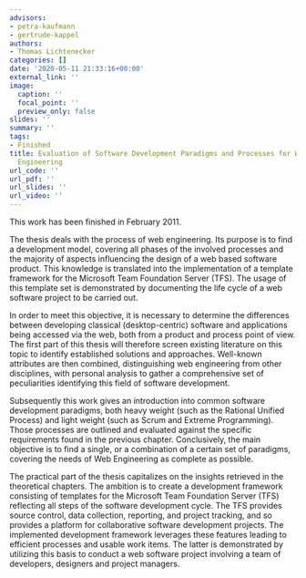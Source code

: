 ```yaml
---
advisors:
- petra-kaufmann
- gertrude-kappel
authors:
- Thomas Lichtenecker
categories: []
date: '2020-05-11 21:33:16+00:00'
external_link: ''
image:
  caption: ''
  focal_point: ''
  preview_only: false
slides: ''
summary: ''
tags:
- Finished
title: Evaluation of Software Development Paradigms and Processes for Web Application
  Engineering
url_code: ''
url_pdf: ''
url_slides: ''
url_video: ''
---
```


This work has been finished in February 2011.

The thesis deals with the process of web engineering. Its purpose is to find a development model, covering all phases of the involved processes and the majority of aspects influencing the design of a web based software product. This knowledge is translated into the implementation of a template framework for the Microsoft Team Foundation Server (TFS). The usage of this template set is demonstrated by documenting the life cycle of a web software project to be carried out.

In order to meet this objective, it is necessary to determine the differences between developing classical (desktop-centric) software and applications being accessed via the web, both from a product and process point of view. The first part of this thesis will therefore screen existing literature on this topic to identify established solutions and approaches. Well-known attributes are then combined, distinguishing web engineering from other disciplines, with personal analysis to gather a comprehensive set of peculiarities identifying this field of software development.

Subsequently this work gives an introduction into common software development paradigms, both heavy weight (such as the Rational Unified Process) and light weight (such as Scrum and Extreme Programming). Those processes are outlined and evaluated against the specific requirements found in the previous chapter. Conclusively, the main objective is to find a single, or a combination of a certain set of paradigms, covering the needs of Web Engineering as complete as possible.

The practical part of the thesis capitalizes on the insights retrieved in the theoretical chapters. The ambition is to create a development framework consisting of templates for the Microsoft Team Foundation Server (TFS) reflecting all steps of the software development cycle. The TFS provides source control, data collection, reporting, and project tracking, and so provides a platform for collaborative software development projects. The implemented development framework leverages these features leading to efficient processes and usable work items. The latter is demonstrated by utilizing this basis to conduct a web software project involving a team of developers, designers and project managers.

&nbsp;